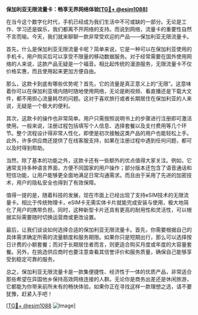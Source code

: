 **保加利亚无限流量卡：畅享无界网络体验[[TG💪+ @esim1088](https://t.me/s/esim1088)]**

在当今这个数字化时代，手机已经成为我们生活中不可或缺的一部分。无论是工作、学习还是娱乐，我们都离不开网络的支持。而说到网络，流量卡的重要性自然不言而喻。今天，我们就来聊聊一款非常受欢迎的产品——保加利亚无限流量卡。

首先，什么是保加利亚无限流量卡呢？简单来说，它是一种可以在保加利亚使用的手机卡，用户购买后可以享受不限量的移动数据服务。对于经常需要在国外使用网络的人来说，这款产品无疑是一个福音。相比起传统的漫游服务，无限流量卡不仅价格实惠，而且使用起来更加方便自由。

那么，这款卡到底有哪些优势呢？首先，它的流量是真正意义上的“无限”。这意味着你可以在保加利亚境内随时随地使用网络，无论是刷视频、看直播还是下载大文件，都不用担心流量耗尽的问题。这对于喜欢旅行或者长期居住在保加利亚的人来说，无疑是一个极大的便利。

其次，这款卡的操作也非常简单。用户只需按照说明书上的步骤进行注册即可激活使用。一般来说，注册过程包括填写个人信息、选择套餐以及支付费用等几个环节。整个流程设计得非常人性化，即使是初次接触这类产品的用户也能轻松上手。此外，许多供应商还提供了在线客服支持，如果在注册过程中遇到任何问题，都可以及时得到帮助。

当然，除了基本的功能之外，这款卡还有一些额外的优点值得大家关注。例如，它通常支持多种语言界面，方便不同国家的用户操作；部分版本还包含了语音通话和短信功能，让用户能够更全面地满足日常沟通需求。而且由于采用了先进的加密技术，用户的隐私安全也得到了有效保障。

值得一提的是，随着科技的发展，现在市面上已经出现了支持eSIM技术的无限流量卡。相比于传统物理卡，eSIM卡无需实体卡片就能完成安装与使用，极大地简化了用户的携带负担。同时，这种新型卡片还具有更高的耐用性和灵活性，可以根据实际需要随时切换运营商或更改设置。

最后，让我们谈谈如何选择合适的保加利亚无限流量卡。首先，你需要根据自己的具体需求确定所需的流量额度和服务期限。如果你只是短期出行，那么可以选择按日计费的小额套餐；而对于长期居住者而言，则更适合购买月度或年度的大容量套餐。另外，在挑选供应商时也要注意查看其信誉评价和服务质量，确保自己能够享受到稳定可靠的服务。

总之，保加利亚无限流量卡是一款集便捷性、经济性于一体的优质产品，非常适合那些希望在异国他乡保持高效网络连接的人群。无论你是商务出差还是休闲旅游，它都能为你带来前所未有的畅快体验。如果你正在寻找这样一款理想之选，请不要犹豫，赶紧入手吧！

[[TG💪+ @esim1088](https://t.me/s/esim1088) ![Image](https://i.postimg.cc/4NQfJmqS/Snipaste-2025-05-13-00-14-12.png)]